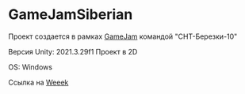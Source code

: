 # GameJamSiberian

Проект создается в рамках [GameJam](https://discord.gg/F3E9n2GQ8A) командой "СНТ-Березки-10"

Версия Unity: 2021.3.29f1 Проект в 2D

OS: Windows

Ссылка на [Weeek](https://app.weeek.net/?ws-id=460494&invite-code=VeV5ALfw5bVrIoRC&lang=ru-RU&utm_source=sharelink&utm_medium=tm&utm_campaign=460494)
